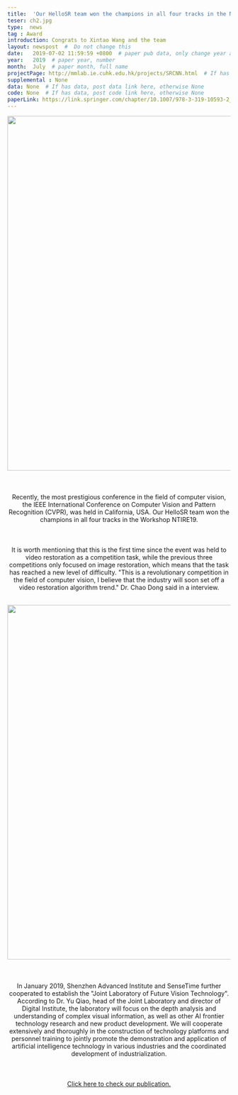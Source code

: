 ```yaml
---
title:  'Our HelloSR team won the champions in all four tracks in the NTIRE19'  #  Paper title, covered by ''
teser: ch2.jpg
type:  news
tag : Award
introduction: Congrats to Xintao Wang and the team
layout: newspost  #  Do not change this
date:   2019-07-02 11:59:59 +0800  # paper pub data, only change year and month according to this format
year:   2019  # paper year, number
month:  July  # paper month, full name
projectPage: http://mmlab.ie.cuhk.edu.hk/projects/SRCNN.html  # If has project page, link here, otherwise None
supplemental : None
data: None  # If has data, post data link here, otherwise None
code: None  # If has data, post code link here, otherwise None
paperLink: https://link.springer.com/chapter/10.1007/978-3-319-10593-2_13  # post paper pdf link here
---
```


<center><img src="http://xpixel.group/images/news/ch2.jpg" width = "800" height = "auto"  /></center>

&nbsp;
&nbsp;
<center>
<p style="font-size:20px;width:100%;text-align:left" >

Recently, the most prestigious conference in the field of computer vision, the IEEE International Conference on Computer Vision and Pattern Recognition (CVPR), was held in California, USA.
Our HelloSR team won the champions in all four tracks in the Workshop NTIRE19.

</p>
</center>
&nbsp;


<center>
<p style="font-size:20px;width:100%;text-align:left" > 

It is worth mentioning that this is the first time since the event was held to video restoration as a competition task, while the previous three competitions only focused on image restoration, which means that the task has reached a new level of difficulty. "This is a revolutionary competition in the field of computer vision, I believe that the industry will soon set off a video restoration algorithm trend." Dr. Chao Dong said in a interview.

</p>
</center>
&nbsp;


<center><img src="http://xpixel.group/images/news/ch1.jpg" width = "800" height = "auto"  /></center>

&nbsp;
<center>
<p style="font-size:20px;width:100%;text-align:left" >

In January 2019, Shenzhen Advanced Institute and SenseTime further cooperated to establish the "Joint Laboratory of Future Vision Technology". According to Dr. Yu Qiao, head of the Joint Laboratory and director of Digital Institute, the laboratory will focus on the depth analysis and understanding of complex visual information, as well as other AI frontier technology research and new product development. We will cooperate extensively and thoroughly in the construction of technology platforms and personnel training to jointly promote the demonstration and application of artificial intelligence technology in various industries and the coordinated development of industrialization.

</p>
</center>
&nbsp;

<center>
<p style="font-size:20px;width:100%;text-align:left" >

<a href="http://xpixel.group/2019/06/24/EDVR-Video-Restoration-With-Enhanced-Deformable-Convolutional-Networks.html"><font class="text-primary">Click here to check our publication.</font></a>

</p>

</center>

